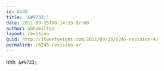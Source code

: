 ```yaml
---
id: 6249
title: '&#9733;'
date: 2011-09-25T00:14:33-07:00
author: wbhamilton
layout: revision
guid: http://1twentyeight.com/2011/09/25/6245-revision-4/
permalink: /6245-revision-4/
---
```

hhh  `&#9733;`